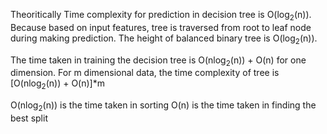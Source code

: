 Theoritically Time complexity for prediction in decision tree is  O(log<sub>2</sub>(n)). Because based on input features, tree is traversed from root to leaf node during making prediction. The height of balanced binary tree is O(log<sub>2</sub>(n)).


The time taken in training the decision tree is O(nlog<sub>2</sub>(n)) + O(n) for one dimension.
For m dimensional data, the time complexity of tree is [O(nlog<sub>2</sub>(n)) + O(n)]*m

O(nlog<sub>2</sub>(n)) is the time taken in sorting
O(n) is the time taken in finding the best split